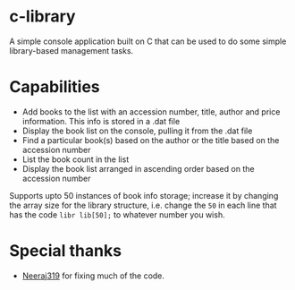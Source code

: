 # c-library

A simple console application built on C that can be used to do some simple library-based management tasks.

# Capabilities

- Add books to the list with an accession number, title, author and price information. This info is stored in a .dat file
- Display the book list on the console, pulling it from the .dat file
- Find a particular book(s) based on the author or the title based on the accession number
- List the book count in the list
- Display the book list arranged in ascending order based on the accession number

Supports upto 50 instances of book info storage; increase it by changing the array size for the library structure, i.e. change the `50` in each line that has the code `libr lib[50];` to whatever number you wish.

# Special thanks

- [Neeraj319](https://github.com/Neeraj319) for fixing much of the code.
